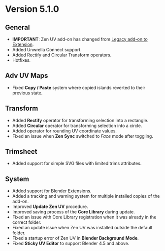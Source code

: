 # Version 5.1.0

## **General**

- **IMPORTANT**: Zen UV add-on has changed from [Legacy add-on to Extension](https://docs.blender.org/manual/en/latest/advanced/extensions/addons.html#legacy-vs-extension-add-ons).
- Added Unwrella Connect support.
- Added Rectify and Circular Transform operators.
- Hotfixes.
## **Adv UV Maps**

- Fixed **Copy / Paste** system where copied islands reverted to their previous state.
## **Transform**

- Added **Rectify** operator for transforming selection into a rectangle.
- Added **Circular** operator for transforming selection into a circle.
- Added operator for rounding UV coordinate values.
- Fixed an issue when **Zen Sync** switched to _Face_ mode after toggling.
## **Trimsheet**

- Added support for simple SVG files with limited trims attributes.
## **System**

- Added support for Blender Extensions.
- Added a tracking and warning system for multiple installed copies of the add-on.
- Improved **Update Zen UV** procedure.
- Improved saving process of the **Core Library** during update.
- Fixed an issue with Core Library registration when it was already in the correct folder.
- Fixed an update issue when Zen UV was installed outside the default folder.
- Fixed a startup error of Zen UV in **Blender Background Mode**.
- Fixed **Sticky UV Editor** to support Blender 4.5 and above.
